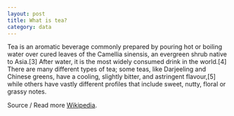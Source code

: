 ```yaml
---
layout: post
title: What is tea?
category: data
---
```

Tea is an aromatic beverage commonly prepared by pouring hot or boiling water over cured leaves of the Camellia sinensis, an evergreen shrub native to Asia.[3] After water, it is the most widely consumed drink in the world.[4] There are many different types of tea; some teas, like Darjeeling and Chinese greens, have a cooling, slightly bitter, and astringent flavour,[5] while others have vastly different profiles that include sweet, nutty, floral or grassy notes.

Source / Read more [Wikipedia](https://en.wikipedia.org/wiki/Coffee).

